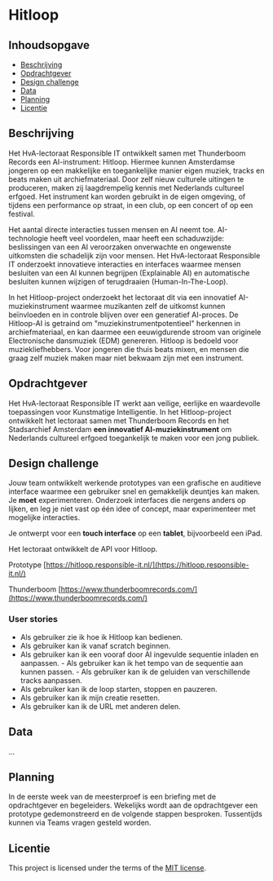 # Hitloop


## Inhoudsopgave
  * [Beschrijving](#beschrijving)
  * [Opdrachtgever](#opdrachtgever)
  * [Design challenge](#design-challege)
  * [Data](#data)
  * [Planning](#planning)
  * [Licentie](#licentie)

## Beschrijving

Het HvA-lectoraat Responsible IT ontwikkelt samen met Thunderboom Records een AI-instrument: Hitloop. Hiermee kunnen Amsterdamse jongeren op een makkelijke en toegankelijke manier eigen muziek, tracks en beats maken uit archiefmateriaal. Door zelf nieuw culturele uitingen te produceren, maken zij laagdrempelig kennis met Nederlands cultureel erfgoed. Het instrument kan worden gebruikt in de eigen omgeving, of tijdens een performance op straat, in een club, op een concert of op een festival.

Het aantal directe interacties tussen mensen en AI neemt toe. AI-technologie heeft veel voordelen, maar heeft een schaduwzijde: beslissingen van een AI veroorzaken onverwachte en ongewenste uitkomsten die schadelijk zijn voor mensen. Het HvA-lectoraat Responsible IT onderzoekt innovatieve interacties en interfaces waarmee mensen besluiten van een AI kunnen begrijpen (Explainable AI) en automatische besluiten kunnen wijzigen of terugdraaien (Human-In-The-Loop).

In het Hitloop-project onderzoekt het lectoraat dit via een innovatief AI-muziekinstrument waarmee muzikanten zelf de uitkomst kunnen beïnvloeden en in controle blijven over een generatief AI-proces. De Hitloop-AI is getraind om "muziekinstrumentpotentieel" herkennen in archiefmateriaal, en kan daarmee een eeuwigdurende stroom van originele Electronische dansmuziek (EDM) genereren.  Hitloop is bedoeld voor muziekliefhebbers. Voor jongeren die thuis beats mixen, en mensen die graag zelf muziek maken maar niet bekwaam zijn met een instrument.

## Opdrachtgever
Het HvA-lectoraat Responsible IT werkt aan veilige, eerlijke en waardevolle toepassingen voor Kunstmatige Intelligentie. In het Hitloop-project ontwikkelt het lectoraat samen met Thunderboom Records en het Stadsarchief Amsterdam **een innovatief AI-muziekinstrument** om Nederlands cultureel erfgoed toegankelijk te maken voor een jong publiek. 

## Design challenge
Jouw team ontwikkelt werkende prototypes van een grafische en auditieve interface waarmee een gebruiker snel en gemakkelijk deuntjes kan maken. Je **moet** experimenteren. Onderzoek interfaces die nergens anders op lijken, en leg je niet vast op één idee of concept, maar experimenteer met mogelijke interacties. 

Je ontwerpt voor een **touch interface** op een **tablet**, bijvoorbeeld een iPad. 

Het lectoraat ontwikkelt de API voor Hitloop. 

Prototype [https://hitloop.responsible-it.nl/](https://hitloop.responsible-it.nl/)

Thunderboom [https://www.thunderboomrecords.com/](https://www.thunderboomrecords.com/)



### User stories
- Als gebruiker zie ik hoe ik Hitloop kan bedienen.
- Als gebruiker kan ik vanaf scratch beginnen.
- Als gebruiker kan ik een vooraf door AI ingevulde sequentie inladen en aanpassen. - Als gebruiker kan ik het tempo van de sequentie aan kunnen passen. - Als gebruiker kan ik de geluiden van verschillende tracks aanpassen.	
- Als gebruiker kan ik de loop starten, stoppen en pauzeren.
- Als gebruiker kan ik mijn creatie resetten.
- Als gebruiker kan ik de URL met anderen delen.
## Data
...

## Planning
In de eerste week van de meesterproef is een briefing met de opdrachtgever en begeleiders. Wekelijks wordt aan de opdrachtgever een prototype gedemonstreerd en de volgende stappen besproken. Tussentijds kunnen via Teams vragen gesteld worden.

## Licentie
This project is licensed under the terms of the [MIT license](./LICENSE).
